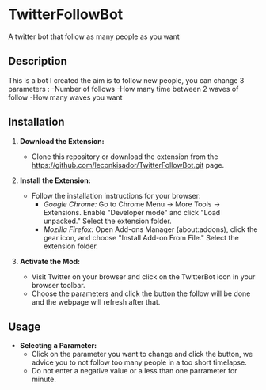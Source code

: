 # TwitterFollowBot
A twitter bot that follow as many people as you want

## Description

This is a bot I created the aim is to follow new people, you can change 3 parameters :
-Number of follows
-How many time between 2 waves of follow
-How many waves you want



## Installation

1. **Download the Extension:**
   - Clone this repository or download the extension from the https://github.com/leconkisador/TwitterFollowBot.git page.

2. **Install the Extension:**
   - Follow the installation instructions for your browser:
     - *Google Chrome:* Go to Chrome Menu → More Tools → Extensions. Enable "Developer mode" and click "Load unpacked." Select the extension folder.
     - *Mozilla Firefox:* Open Add-ons Manager (about:addons), click the gear icon, and choose "Install Add-on From File." Select the extension folder.

3. **Activate the Mod:**
   - Visit Twitter on your browser and click on the TwitterBot icon in your browser toolbar.
   - Choose the parameters and click the button the follow will be done and the webpage will refresh after that.

## Usage

- **Selecting a Parameter:**
  - Click on the parameter you want to change and click the button, we advice you to not follow too many people in a too short timelapse.
  - Do not enter a negative value or a less than one parrameter for minute.

